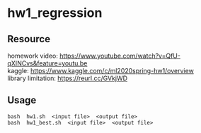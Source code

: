 # hw1_regression


## Resource
homework video: https://www.youtube.com/watch?v=QfU-qXINCvs&feature=youtu.be  
kaggle: https://www.kaggle.com/c/ml2020spring-hw1/overview  
library limitation: https://reurl.cc/GVkjWD  

## Usage
```
bash  hw1.sh  <input file>  <output file>
bash  hw1_best.sh  <input file>  <output file>
```
